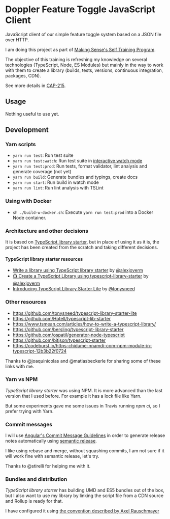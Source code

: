 # Doppler Feature Toggle JavaScript Client

JavaScript client of our simple feature toggle system based on a JSON file over HTTP.

I am doing this project as part of [Making Sense's Self Training Program](http://confluence.makingsense.com/display/DD/Training+program).

The objective of this training is refreshing my knowledge on several technologies (TypeScript, Node, ES Modules) but mainly in the way to work with them to create a library (builds, tests, versions, continuous integration, packages, CDN).

See more details in [CAP-215](http://jira.makingsense.com/browse/CAP-215).

## Usage

Nothing useful to use yet.

## Development

### Yarn scripts

- `yarn run test`: Run test suite
- `yarn run test:watch`: Run test suite in [interactive watch mode](http://facebook.github.io/jest/docs/cli.html#watch)
- `yarn run test:prod`: Run tests, format validator, lint analysis and generate coverage (not yet)
- `yarn run build`: Generate bundles and typings, create docs
- `yarn run start`: Run build in watch mode
- `yarn run lint`: Run lint analysis with TSLint

### Using with Docker

- `sh ./build-w-docker.sh`: Execute `yarn run test:prod` into a Docker Node container.

### Architecture and other decisions

It is based on [TypeScript library starter](https://github.com/alexjoverm/typescript-library-starter), but in place of using it as it is, the project has been created from the scratch and taking different decisions.

#### TypeScript library starter resources

- [Write a library using TypeScript library starter](https://dev.to/alexjoverm/write-a-library-using-typescript-library-starter) by [@alexjoverm](https://github.com/alexjoverm/)
- [📺 Create a TypeScript Library using typescript-library-starter](https://egghead.io/lessons/typescript-create-a-typescript-library-using-typescript-library-starter) by [@alexjoverm](https://github.com/alexjoverm/)
- [Introducing TypeScript Library Starter Lite](https://blog.tonysneed.com/2017/09/15/introducing-typescript-library-starter-lite/) by [@tonysneed](https://github.com/tonysneed)

### Other resources

- https://github.com/tonysneed/typescript-library-starter-lite
- https://github.com/Hotell/typescript-lib-starter
- https://www.tsmean.com/articles/how-to-write-a-typescript-library/
- https://github.com/bersling/typescript-library-starter
- https://github.com/ospatil/generator-node-typescript
- https://github.com/bitjson/typescript-starter
- https://codeburst.io/https-chidume-nnamdi-com-npm-module-in-typescript-12b3b22f0724

Thanks to @joaquinicolas and @matiasbeckerle for sharing some of these links with me.

### Yarn vs NPM

_TypeScript library starter_ was using NPM. It is more advanced than the last version that I used before. For example it has a lock file like Yarn. 

But some experiments gave me some issues in Travis running _npm ci_, so I prefer trying with Yarn.

### Commit messages

I will use [Angular's Commit Message Guidelines](https://github.com/angular/angular/blob/master/CONTRIBUTING.md#commit) in order to generate release notes automatically using [semantic release](https://github.com/semantic-release/semantic-release).

I like using rebase and merge, without squashing commits, I am not sure if it will work fine with semantic release, let's try.

Thanks to @stirelli for helping me with it.

### Bundles and distribution

_TypeScript library starter_ has building UMD and ES5 bundles out of the box, but I also want to use my library by linking the script file from a CDN source and Rollup is ready for that. 

I have configured it using [the convention described by Axel Rauschmayer](http://2ality.com/2017/04/setting-up-multi-platform-packages.html#browser-browser-specific-code)
